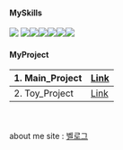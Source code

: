 #### MySkills
<img src="https://img.shields.io/badge/Python-black?style=flat&logo=Python&logoColor=#3776AB"/> <img src="https://img.shields.io/badge/Mysql-white?style=flat&logo=Mysql&logoColor=##4479A1"/><img src="https://img.shields.io/badge/Tehsorflow-black?style=flat&logo=Tensorflow&logoColor=#FF6F00"/><img src="https://img.shields.io/badge/Tableau-white?style=flat&logo=Tableau&logoColor=###E97627"/><img src="https://img.shields.io/badge/opencv-black?style=flat&logo=opencv&logoColor=###5C3EE8"/><img src="https://img.shields.io/badge/scikitlearn-white?style=flat&logo=scikitlearn&logoColor=####F7931E"/><img src="https://img.shields.io/badge/notion-black?style=flat&logo=notion&logoColor=###000000"/>
#### MyProject
| 1. Main_Project | [Link](https://github.com/DataResolvere/Project) |
|-----------------|------|
| 2. Toy_Project  | [Link](https://github.com/DataResolvere/Toy_project) |

<br><br>about me site : [벨로그](https://velog.io/@xswer19)
<!--
**DataResolvere/DataResolvere** is a ✨ _special_ ✨ repository because its `README.md` (this file) appears on your GitHub profile.

Here are some ideas to get you started:

- 🔭 I’m currently working on ...
- 🌱 I’m currently learning ...
- 👯 I’m looking to collaborate on ...
- 🤔 I’m looking for help with ...
- 💬 Ask me about ...
- 📫 How to reach me: ...
- 😄 Pronouns: ...
- ⚡ Fun fact: ...
-->
